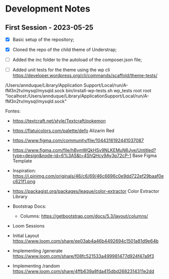 # Development Notes

## First Session - 2023-05-25

- [X] Basic setup of the repository;
- [X] Cloned the repo of the child theme of Understrap;
- [ ] Added the inc folder to the autoload of the composer.json file;
- [ ] Added unit tests for the theme using the wp cli <https://developer.wordpress.org/cli/commands/scaffold/theme-tests/>


/Users/annduque/Library/Application Support/Local/run/A-fM3n2tv/mysql/mysqld.sock
bin/install-wp-tests.sh wp_tests root root "localhost:/Users/annduque/Library/ApplicationSupport/Local/run/A-fM3n2tv/mysql/mysqld.sock"

Fontes:
- <https://textcraft.net/style/Textcraft/pokemon>
- <https://flatuicolors.com/palette/defo> Alizarin Red
- <https://www.figma.com/community/file/1044316192441037087>
- <https://www.figma.com/file/hBymWQkHSv9NLKEMuN6Jye/Untitled?type=design&node-id=6%3A5&t=4ShQHcy9Ay3p72cP-1> Base Figma Template
- Inspiration: <https://i.pinimg.com/originals/46/c6/69/46c6696c0e9dd722ef29baaf0ec621f1.png>
- <https://packagist.org/packages/league/color-extractor> Color Extractor Library
- Bootstrap Docs:
  - Columns: <https://getbootstrap.com/docs/5.3/layout/columns/>


- Loom Sessions
- Initial Layout <https://www.loom.com/share/ee03ab4a46b4492694c1501a81d9e64b>
- Implementing /generate <https://www.loom.com/share/f08fc521533a499981477d924f47a9f3>
- Implementing /random <https://www.loom.com/share/4ffb639a8fda415dbd2682314311e2dd>
